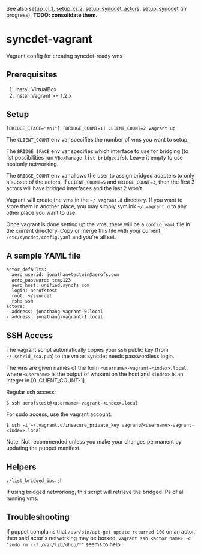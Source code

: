 See also [setup_ci_1](setup_ci_1.html), [setup_ci_2](setup_ci_2.html), [setup_syncdet_actors](setup_syncdet_actors.html), [setup_syncdet](setup_syncdet.html) (in progress). **TODO: consolidate them.**


syncdet-vagrant
===============

Vagrant config for creating syncdet-ready vms

Prerequisites
-------------

 1. Install VirtualBox
 2. Install Vagrant >= 1.2.x


Setup
-----

    [BRIDGE_IFACE="en1"] [BRIDGE_COUNT=1] CLIENT_COUNT=2 vagrant up

The `CLIENT_COUNT` env var specifies the number of vms you want to setup.

The `BRIDGE_IFACE` env var specifies which interface to use for bridging (to
list possibilities run `VBoxManage list bridgedifs`). Leave it empty to use
hostonly networking.

The `BRIDGE_COUNT` env var allows the user to assign bridged adapters to only a subset of
the actors. If `CLIENT_COUNT=5` and `BRIDGE_COUNT=3`, then the first 3 actors will have
bridged interfaces and the last 2 won't.

Vagrant will create the vms in the `~/.vagrant.d` directory. If you want to store them in 
another place, you may simply symlink `~/.vagrant.d` to any other place you want to use.

Once vagrant is done setting up the vms, there will be a `config.yaml` file in the current 
directory. Copy or merge this file with your current `/etc/syncdet/config.yaml` and you're
all set.


A sample YAML file
------------------
```
actor_defaults:
  aero_userid: jonathan+testwin@aerofs.com
  aero_password: temp123
  aero_host: unified.syncfs.com
  login: aerofstest
  root: ~/syncdet
  rsh: ssh
actors:
- address: jonathang-vagrant-0.local
- address: jonathang-vagrant-1.local
```

SSH Access
----------

The vagrant script automatically copies your ssh public key (from `~/.ssh/id_rsa.pub`)
to the vm as syncdet needs passwordless login.

The vms are given names of the form `<username>-vagrant-<index>.local`, where `<username>` 
is the output of whoami on the host and `<index>` is an integer in [0..CLIENT_COUNT-1]

Regular ssh access:

    $ ssh aerofstest@<username>-vagrant-<index>.local

For sudo access, use the vagrant account:

    $ ssh -i ~/.vagrant.d/insecure_private_key vagrant@<username>-vagrant-<index>.local

Note: Not recommended unless you make your changes permanent by updating the puppet  manifest.

Helpers
-------

    ./list_bridged_ips.sh

If using bridged networking, this script will retrieve the bridged IPs of all
running vms.

Troubleshooting
---------

If puppet complains that `/usr/bin/apt-get update returned 100` on an actor,
then said actor's networking may be borked. `vagrant ssh <actor name> -c "sudo
rm -rf /var/lib/dhcp/*"` seems to help.
